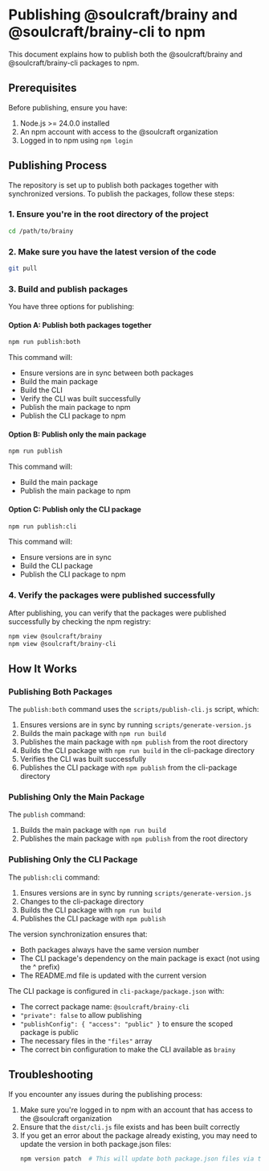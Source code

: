 # Publishing @soulcraft/brainy and @soulcraft/brainy-cli to npm

This document explains how to publish both the @soulcraft/brainy and @soulcraft/brainy-cli packages to npm.

## Prerequisites

Before publishing, ensure you have:

1. Node.js >= 24.0.0 installed
2. An npm account with access to the @soulcraft organization
3. Logged in to npm using `npm login`

## Publishing Process

The repository is set up to publish both packages together with synchronized versions. To publish the packages, follow these steps:

### 1. Ensure you're in the root directory of the project

```bash
cd /path/to/brainy
```

### 2. Make sure you have the latest version of the code

```bash
git pull
```

### 3. Build and publish packages

You have three options for publishing:

#### Option A: Publish both packages together

```bash
npm run publish:both
```

This command will:
- Ensure versions are in sync between both packages
- Build the main package
- Build the CLI
- Verify the CLI was built successfully
- Publish the main package to npm
- Publish the CLI package to npm

#### Option B: Publish only the main package

```bash
npm run publish
```

This command will:
- Build the main package
- Publish the main package to npm

#### Option C: Publish only the CLI package

```bash
npm run publish:cli
```

This command will:
- Ensure versions are in sync
- Build the CLI package
- Publish the CLI package to npm

### 4. Verify the packages were published successfully

After publishing, you can verify that the packages were published successfully by checking the npm registry:

```bash
npm view @soulcraft/brainy
npm view @soulcraft/brainy-cli
```

## How It Works

### Publishing Both Packages

The `publish:both` command uses the `scripts/publish-cli.js` script, which:

1. Ensures versions are in sync by running `scripts/generate-version.js`
2. Builds the main package with `npm run build`
3. Publishes the main package with `npm publish` from the root directory
4. Builds the CLI package with `npm run build` in the cli-package directory
5. Verifies the CLI was built successfully
6. Publishes the CLI package with `npm publish` from the cli-package directory

### Publishing Only the Main Package

The `publish` command:

1. Builds the main package with `npm run build`
2. Publishes the main package with `npm publish` from the root directory

### Publishing Only the CLI Package

The `publish:cli` command:

1. Ensures versions are in sync by running `scripts/generate-version.js`
2. Changes to the cli-package directory
3. Builds the CLI package with `npm run build`
4. Publishes the CLI package with `npm publish`

The version synchronization ensures that:
- Both packages always have the same version number
- The CLI package's dependency on the main package is exact (not using the ^ prefix)
- The README.md file is updated with the current version

The CLI package is configured in `cli-package/package.json` with:
- The correct package name: `@soulcraft/brainy-cli`
- `"private": false` to allow publishing
- `"publishConfig": { "access": "public" }` to ensure the scoped package is public
- The necessary files in the `"files"` array
- The correct bin configuration to make the CLI available as `brainy`

## Troubleshooting

If you encounter any issues during the publishing process:

1. Make sure you're logged in to npm with an account that has access to the @soulcraft organization
2. Ensure that the `dist/cli.js` file exists and has been built correctly
3. If you get an error about the package already existing, you may need to update the version in both package.json files:
   ```bash
   npm version patch  # This will update both package.json files via the version script
   ```
